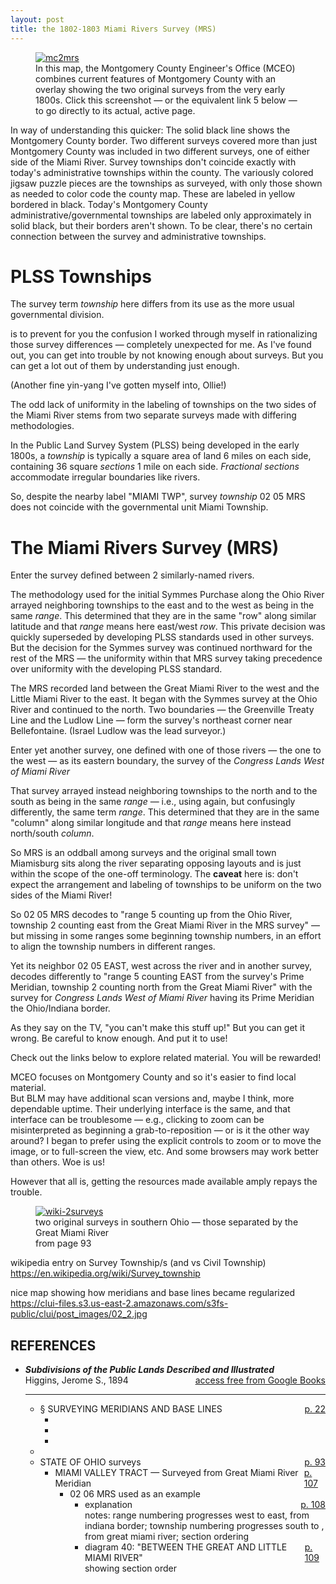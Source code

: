 ```yaml
---
layout: post
title: the 1802-1803 Miami Rivers Survey (MRS) 
---
```


<figure>
  <a href='https://mceo.maps.arcgis.com/apps/View/index.html?appid=d8a8b4c8f28446f2ba40d371723c1c18'>
    <img src="{{ site.baseurl }}/images/mceo-mc2mrs.png" alt="mc2mrs"/>
  </a>
  <figcaption>In this map, the Montgomery County Engineer's Office (MCEO) combines current features of Montgomery County
with an overlay showing the two original surveys from the very early 1800s.
Click this screenshot — or the equivalent link 5 below — to go directly to its actual, active page.
  </figcaption>
</figure>

In way of understanding this quicker:
The solid black line shows the Montgomery County border.
Two different surveys covered more than just 
Montgomery County was included in two different surveys,
one of either side of the Miami River.
Survey townships don't coincide exactly with today's administrative townships within the county.
The variously colored jigsaw puzzle pieces 
are the townships as surveyed,
with only those shown as needed to color code the county map.
These are labeled in yellow bordered in black.
Today's Montgomery County administrative/governmental townships are labeled only approximately in solid black,
but their borders aren't shown.
To be clear, there's no certain connection between the survey and administrative townships.

# PLSS Townships
The survey term _township_ here differs from its use as the more usual governmental division.


is to prevent for you the confusion I worked through myself in rationalizing those survey differences — completely unexpected for me.  As I've found out, you can get into trouble by not knowing enough about surveys.  But you can get a lot out of them by understanding just enough.

(Another fine yin-yang I've gotten myself into, Ollie!)

The odd lack of uniformity in the labeling of townships on the two sides of the Miami River
stems from two separate surveys made with differing methodologies.

In the Public Land Survey System (PLSS) being developed in the early 1800s,
a _township_ is typically a square area of land 6 miles on each side, containing 36 square _sections_ 1 mile on each side.  _Fractional sections_ accommodate irregular boundaries like rivers.

So, despite the nearby label "MIAMI TWP", survey _township_ 02 05 MRS does not coincide with the governmental unit Miami Township.

# The Miami Rivers Survey (MRS)
Enter the survey defined between 2 similarly-named rivers.

The methodology used for the initial Symmes Purchase along the Ohio River arrayed neighboring townships to the east and to the west as being in the same _range_.
This determined that they are in the same "row" along similar latitude and that _range_ means here east/west _row_.
This private decision was quickly superseded by developing PLSS standards used in other surveys.
But the decision for the Symmes survey was continued northward for the rest of the MRS — the uniformity within that MRS survey taking precedence over uniformity with the developing PLSS standard.

The MRS recorded land between the Great Miami River to the west and the Little Miami River to the east.
It began with the Symmes survey at the Ohio River and continued to the north.  Two boundaries — the Greenville Treaty Line and the Ludlow Line — form the survey's northeast corner near Bellefontaine. 
(Israel Ludlow was the lead surveyor.)

Enter yet another survey, one defined with one of those rivers — the one to the west — as its eastern boundary,
the survey of the _Congress Lands West of Miami River_

That survey arrayed instead neighboring townships to the north and to the south as being in the same _range_ — i.e., using again, but confusingly differently, the same term _range_.
This determined that they are in the same "column" along similar longitude
and that _range_ means here instead north/south _column_.

So MRS is an oddball among surveys and the original small town Miamisburg sits along the river separating opposing layouts and is just within the scope of the one-off terminology.
The **caveat** here is:
don't expect the arrangement and labeling of townships to be uniform on the two sides of the Miami River! 

So 02 05 MRS decodes to "range 5 counting up from the Ohio River, township 2 counting east from the Great Miami River
in the MRS survey"
 — but missing in some ranges some beginning township numbers, in an effort to align the township numbers in different ranges.
 
Yet its neighbor 02 05 EAST, west across the river and in another survey,
decodes differently to "range 5 counting EAST from the survey's Prime Meridian, 
township 2 counting north from the Great Miami River"
with the survey for _Congress Lands West of Miami River_ having its Prime Meridian the Ohio/Indiana border.

As they say on the TV, "you can't make this stuff up!"  But you can get it wrong.
Be careful to know enough.  And put it to use!

Check out the links below to explore related material.  You will be rewarded!

MCEO focuses on Montgomery County and so it's easier to find local material.  
But BLM may have additional scan versions and, maybe I think, more dependable uptime.
Their underlying interface is the same, and that interface can be troublesome — e.g., clicking to zoom can be misinterpreted as beginning a grab-to-reposition — or is it the other way around?  I began to prefer using the explicit controls to zoom or to move the image, or to full-screen the view, etc.  And some browsers may work better than others.  Woe is us!

However that all is, getting the resources made available amply repays the trouble.

<figure>
  <a href='https://books.google.com/books?id=r-jSAAAAMAAJ&pg=RA1-PA93#v=onepage&q&f=false'>
    <img src="{{ site.baseurl }}/images/wiki-2surveys.png" alt="wiki-2surveys"/>
  </a>
  <figcaption>two original surveys in southern Ohio — those separated by the Great Miami River
    <br/>from page 93
  </figcaption>
</figure>

wikipedia entry on Survey Township/s (and vs Civil Township)
https://en.wikipedia.org/wiki/Survey_township

nice map showing how meridians and base lines became regularized
https://clui-files.s3.us-east-2.amazonaws.com/s3fs-public/clui/post_images/02_2.jpg

<section><h1>REFERENCES</h1
    ><ul><!-- refs
        --><li><!-- higgins
            --><div
                ><div><b><i>Subdivisions of the Public Lands Described and Illustrated</i></b></div
                ><div style='display: flex; justify-content: space-between;'
                  ><span>Higgins, Jerome S., 1894</span
                  ><a
href='https://www.google.com/books/edition/Subdivisions_of_the_Public_Lands_Describ/9bnrONHd2oQC?hl=en&gbpv=1'
                  >access free from Google Books</a                                
                ></div
              ><hr/></div  
            ><ul><!-- higgins
                --><li><!-- higgins-meridians
                    --><div style='display: flex; justify-content: space-between;'
                        ><span>§ SURVEYING MERIDIANS AND BASE LINES</span
                        ><a
href='https://www.google.com/books/edition/Subdivisions_of_the_Public_Lands_Describ/9bnrONHd2oQC?hl=en&gbpv=1&pg=PA22&printsec=frontcover'
                        >p. 22</a                                
                    ></div
                    ><ul><!-- higgins-meridians
                        --><li><!-- higgins-mrm          
                            ><div style='display: flex; justify-content: space-between;'
><span>"The <i>Great Miami River Meridian</i><br/>is the left [east] bank of the Great Miami River between the Ohio River and the Indian boundary [Greenville Treaty] line"</span
                                 ><a
href='https://www.google.com/books/edition/Subdivisions_of_the_Public_Lands_Describ/9bnrONHd2oQC?hl=en&gbpv=1&pg=PA22&printsec=frontcover'
                                     >p. 22</a                                
                             ></div
                        ></li><!-- higgins-mrm
                        --><li><!-- higgins-1pm
                            ><div style='display: flex; justify-content: space-between;'
><span>"The <i>First Principal Meridian</i><br/>is the State line between Ohio and Indiana"</span
                                ><a
href='https://www.google.com/books/edition/Subdivisions_of_the_Public_Lands_Describ/9bnrONHd2oQC?hl=en&gbpv=1&pg=PA23&printsec=frontcover'
                                    >p. 23</a                                
                            ></div
                        ></li><!-- higgins-1pm
                        --><li><!-- higgins-eom
                            ><div style='display: flex; justify-content: space-between;'
><span>"The <i>First or Eastern Ohio Meridian</i><br/>is the State line between Ohio and Pennsylvania"</span
					            ><a
href='https://www.google.com/books/edition/Subdivisions_of_the_Public_Lands_Describ/9bnrONHd2oQC?hl=en&gbpv=1&pg=PA22&printsec=frontcover'
						            >p. 22</a                                
                            ></div
                            ><div
>This meridian is not involved with either Miami Valley survey.  It's listed here as a caution not to be  confused by its very similar name.</div
                        ></li><!-- higgins-eom
                    --></ul><!-- higgins-meridians
                --></li><!-- higgins-meridians
                --><li><!-- higgins-ohio-map-refs
                    ><div style='display: flex; justify-content: space-between;'
><span>§ OHIO STATE MAP REFERENCES</span
					    ><a
href='https://books.google.com/books?id=r-jSAAAAMAAJ&pg=RA1-PA92#v=onepage&q&f=false'
                  		    >p. 92</a                                
                    ></div
                    ><ul><!-- higgins-ohio-map-refs
                        --><li><!-- higgins-ohio-surveys
                            --><div style='display: flex; justify-content: space-between;'
><span>STATE OF OHIO surveys</span
                                ><a
href='https://books.google.com/books?id=r-jSAAAAMAAJ&pg=RA1-PA93#v=onepage&q&f=false'
                                    >p. 93</a                                
                            ></div
                            ><ul><!-- higgins-ohio-surveys
                              --><li><!-- higgins-mrs
                                --><div style='display: flex; justify-content: space-between;'
><span>MIAMI VALLEY TRACT —  Surveyed from Great Miami River Meridian</span
                                    ><a
href='https://books.google.com/books?id=r-jSAAAAMAAJ&pg=RA1-PA92#v=onepage&q&f=false'
                                        >p. 107</a                                
                                ></div
                                ><ul><!-- higgins-mrs
                                  --><li><!-- higgins-mrs-example
                                    --><span>02 06 MRS used as an example</span
                                    ><ul><!-- higgins-mrs-example 
                                      --><li><!-- higgins-mrs-explanation
                                        --><a
                                            ><div style='display: flex; justify-content: space-between;'
><span>explanation</span
                                                ><a
href='https://books.google.com/books?id=r-jSAAAAMAAJ&pg=RA1-PA108#v=onepage&q&f=false'
                                                    >p. 108</a                                
                                            ></div
><span>notes:  range numbering progresses west to east, from indiana border; township numbering progresses south to , from great miami river; section ordering</span
                                      ></li><!-- higgins-mrs-explanation
                                      --><li><!-- higgins-mrs-diagram
                                        --><div style='display: flex; justify-content: space-between;'
><span>diagram 40: "BETWEEN THE GREAT AND LITTLE MIAMI RIVER"</span
                                            ><a
href='https://books.google.com/books?id=r-jSAAAAMAAJ&pg=RA1-PA108#v=onepage&q&f=false'
                                                >p. 109</a                                
                                        ></div
><span> showing section order</span
                                    ></li><!-- higgins-mrs-diagram
                                --></ul><!-- higgins-ohio-mrs-example
                            --></li><!-- higgins-ohio-mrs-example
                        --></ul><!-- higgins-ohio-surveys-mrs
                    --></li><!-- higgins-ohio-surveys-mrs
                --></ul><!--
            --></li><!-- higgins-ohio-surveys
        --></ul><!-- higgins-ohio-surveys
    --></li><!-- higgins-ohio-map-refs
--></ul><!--
></section
>
             
                ><div style='display: flex; justify-content: space-between;'
><span>SOUTHWESTERN AND NORTHWESTERN OHIO —  Surveyed from First Principal Meridian</span
					><a
href='https://books.google.com/books?id=r-jSAAAAMAAJ&pg=RA1-PA113#v=onepage&q&f=false'
                  		>p. 113</a                                
                ></div
                
></span> = EAST</span
          ><ul
            ><li
><span>01 04 EAST used as an example, in Butler County, probably coincides with today's administrative/governmental Reily Township</span
            ><ul
              ><li
                ><a
                  href='https://books.google.com/books?id=r-jSAAAAMAAJ&pg=RA1-PA114#v=onepage&q&f=false'
><span>explanation p. 114</span
                ></a
><span>notes:  range numbering progresses south to north, from base line? ohio river?; township numbering progresses west to east, from great miami river; section ordering 6 5 4 3 2 1 row major, columns backward</span
              ></li
              ><li
                ><a
                  href='https://books.google.com/books?id=r-jSAAAAMAAJ&pg=RA1-PA112#v=onepage&q&f=false'
><span>diagram 41: "SOUTHWESTERN OHIO", pg. 112</span
                ></a
><span> showing section order</span
              ></li
            ></ul
          ></li
        ></ul   
      ></li
    ></ul
  ></li
  ><li
    ><div
      ><div><b><i>The Official Ohio Lands Book</i></b></div
      ><div style='text-align: justify;'
        ><div style='text-align: left;'>Knepper, George W., 2002</div
        ><div style='text-align: right;'
          ><a
            href='https://ohio.gov/government/resources/ohio-lands/'
            ><span>access from State of Ohio</span
          ></a                                
        ></div           
      ></div
    ></div
  ></li
></ul>

reference PLSS norm (west of) vs MRS page 89 reference

# MCEO Links
- [1 → Montgomery County Engineer's Office (MCEO)](https://engineer.mcohio.org/)
  - [2 Departments](https://engineer.mcohio.org/departments/)
    - [3 GIS](https://engineer.mcohio.org/departments/gis/)
      - [4 → Historic Maps & Apps](https://mceo.maps.arcgis.com/apps/PublicGallery/index.html?appid=d1f1db5bcc6f498387da22aa056ce59f)
        - [**5 PLSS Townships**](https://mceo.maps.arcgis.com/apps/View/index.html?appid=d8a8b4c8f28446f2ba40d371723c1c18)  
<br/>This page holds an actual, active image, from which the screenshot above, the first image, was cropped.
On this page, clicking on a _township_ pops up a small dialog box.  It has itself several pages.  On its page 2 maybe, click on _Survey Plot_ to bring up a GIS image viewer of scans of that original survey page.
<br/>(Sometimes for me, the image scan doesn't display, even after refresh.  Try link 9 below to go directly to one of the scan pages for 02 05 MRS.  Or try link 8 to search for another township or even another survey.
The point really is that BLM|GLO seems to work even when MCEO is glitchy.) 

# BLM Links
- [6 → Bureau of Land Management (BLM)](https://blm.gov/)
  - [7 BLM (GLO Records)](https://glorecords.blm.gov))
    - [8 Survey Plats and Field Notes (search page)](https://glorecords.blm.gov/search/default.aspx?searchTabIndex=0&searchByTypeIndex=1)
      - [**9 Microfilm Duplicate of MRS — Township 02, Range 05**](https://glorecords.blm.gov/details/survey/default.aspx?dm_id=388380&p_dm_id=388379&surveyDetailsTabIndex=1)
<br/>This page is essentially where link 5 above takes you after a few clicks starting at that _township_.
<br/>I plan to discuss that survey page in the next post.  Yes, I do.  Adieu!
